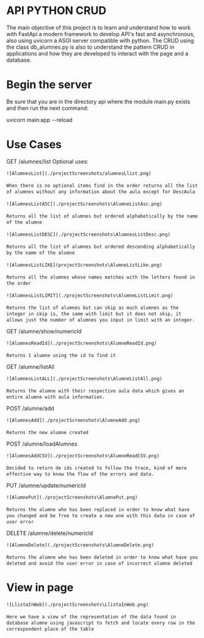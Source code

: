 # API PYTHON CRUD

The main objective of this project is to learn and understand how to work with FastApi a modern framework to develop API's fast and asynchronous, also using uvicorn a ASGI server compatible with python.
The CRUD using the class db_alumnes.py is also to understand the pattern CRUD in applications and how they are developed to interact with the page and a database.

# Begin the server 

Be sure that you are in the directory api where the module main.py exists and then run the next command:

uvicorn main:app --reload

# Use Cases

GET /alumnes/list
Optional uses:

    ![AlumnesList](./projectScreenshots/alumnesLlist.png)

    When there is no optional items find in the order returns all the list of alumnes without any information about the aula except for DescAula 

    ![AlumnesListASC](./projectScreenshots\AlumneListAsc.png)

    Returns all the list of alumnes but ordered alphabetically by the name of the alumne

    ![AlumnesListDESC](./projectScreenshots\AlumnesListDesc.png)

    Returns all the list of alumnes but ordered descending alphabetically by the name of the alumne

    ![AlumnesListLIKE](projectScreenshots\AlumneListLike.png)

    Returns all the alumnes whose names matches with the letters found in the order

    ![AlumnesListLIMIT](./projectScreenshots\AlumneListLimit.png)

    Returns the list of alumnes but can skip as much alumnes as the integer in skip is, the same with limit but it does not skip, it allows just the number of alumnes you input in limit with an integer.

GET  /alumne/show/numericId

    ![AlumnesReadId](./projectScreenshots\AlumneReadId.png)

    Returns 1 alumne using the id to find it

GET  /alumne/listAll

    ![AlumnesListALL](./projectScreenshots\AlumneListAll.png)

    Returns the alumne with their respective aula data which gives an entire alumne with aula information.

POST /alumne/add

    ![AlumnesAdd](./projectScreenshots\AlumneAdd.png)

    Returns the new alumne created

POST /alumne/loadAlumnes

    ![AlumnesAddCSV](./projectScreenshots\AlumneReadCSV.png)

    Decided to return de ids created to follow the trace, kind of more effective way to know the flow of the errors and data.

PUT  /alumne/update/numericId

    ![AlumnePut](./projectScreenshots\AlumnePut.png)

    Returns the alumne who has been replaced in order to know what have you changed and be free to create a new one with this data in case of user error

DELETE /alumne/delete/numericId

    ![AlumneDelete](./projectScreenshots\AlumneDelete.png)

    Returns the alumne who has been deleted in order to know what have you deleted and avoid the user error in case of incorrect alumne deleted

# View in page

    ![LlistaInWeb](./projectScreenshots\LlistaInWeb.png)

    Here we have a view of the representation of the data found in database alumne using javascript to fetch and locate every row in the correspondent place of the table